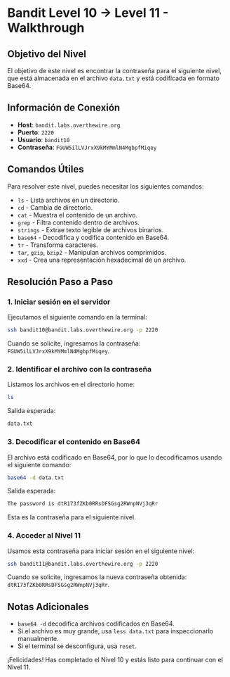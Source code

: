 # Bandit Level 10 → Level 11 - Walkthrough

## Objetivo del Nivel

El objetivo de este nivel es encontrar la contraseña para el siguiente nivel, que está almacenada en el archivo `data.txt` y está codificada en formato Base64.

## Información de Conexión

- **Host**: `bandit.labs.overthewire.org`
- **Puerto**: `2220`
- **Usuario**: `bandit10`
- **Contraseña**: `FGUW5ilLVJrxX9kMYMmlN4MgbpfMiqey`

## Comandos Útiles

Para resolver este nivel, puedes necesitar los siguientes comandos:

- `ls` - Lista archivos en un directorio.
- `cd` - Cambia de directorio.
- `cat` - Muestra el contenido de un archivo.
- `grep` - Filtra contenido dentro de archivos.
- `strings` - Extrae texto legible de archivos binarios.
- `base64` - Decodifica y codifica contenido en Base64.
- `tr` - Transforma caracteres.
- `tar`, `gzip`, `bzip2` - Manipulan archivos comprimidos.
- `xxd` - Crea una representación hexadecimal de un archivo.

## Resolución Paso a Paso

### 1. Iniciar sesión en el servidor

Ejecutamos el siguiente comando en la terminal:

```sh
ssh bandit10@bandit.labs.overthewire.org -p 2220
```

Cuando se solicite, ingresamos la contraseña: `FGUW5ilLVJrxX9kMYMmlN4MgbpfMiqey`.

### 2. Identificar el archivo con la contraseña

Listamos los archivos en el directorio home:

```sh
ls
```

Salida esperada:

```sh
data.txt
```

### 3. Decodificar el contenido en Base64

El archivo está codificado en Base64, por lo que lo decodificamos usando el siguiente comando:

```sh
base64 -d data.txt
```

Salida esperada:

```sh
The password is dtR173fZKb0RRsDFSGsg2RWnpNVj3qRr
```

Esta es la contraseña para el siguiente nivel.

### 4. Acceder al Nivel 11

Usamos esta contraseña para iniciar sesión en el siguiente nivel:

```sh
ssh bandit11@bandit.labs.overthewire.org -p 2220
```

Cuando se solicite, ingresamos la nueva contraseña obtenida: `dtR173fZKb0RRsDFSGsg2RWnpNVj3qRr`.

## Notas Adicionales

- `base64 -d` decodifica archivos codificados en Base64.
- Si el archivo es muy grande, usa `less data.txt` para inspeccionarlo manualmente.
- Si el terminal se desconfigura, usa `reset`.

¡Felicidades! Has completado el Nivel 10 y estás listo para continuar con el Nivel 11.

